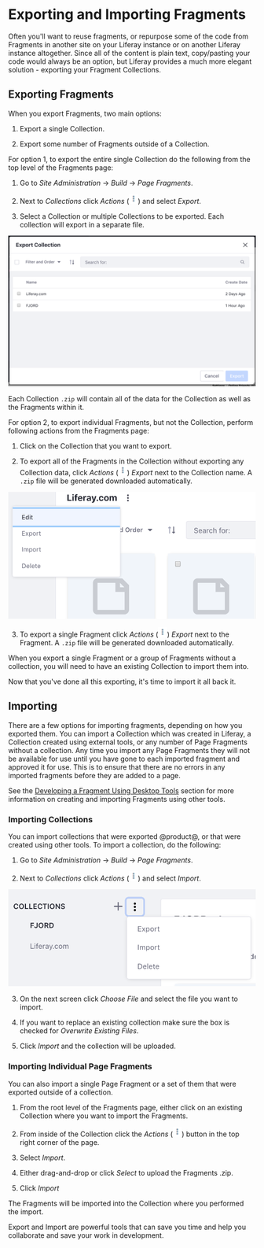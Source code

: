# Exporting and Importing Fragments [](id=exporting-and-importing-fragments)

Often you'll want to reuse fragments, or repurpose some of the code from 
Fragments in another site on your Liferay instance or on another Liferay 
instance altogether. Since all of the content is plain text, copy/pasting your 
code would always be an option, but Liferay provides a much more elegant 
solution - exporting your Fragment Collections.

## Exporting Fragments [](id=exporting-fragments)

When you export Fragments, two main options:

1.  Export a single Collection.

2.  Export some number of Fragments outside of a Collection.

For option 1, to export the entire single Collection do the following from the 
top level of the Fragments page:

1.  Go to *Site Administration* &rarr; *Build* &rarr; *Page Fragments*.

2.  Next to *Collections* click *Actions* (![Actions](../../../../../../images/icon-actions.png)) and select *Export*.

3.  Select a Collection or multiple Collections to be exported. Each collection will export in a separate file.

![Figure 1: Selecting Collections to export.](../../../../../../images/collections-export.png)

Each Collection `.zip` will contain all of the data for the Collection as well 
as the Fragments within it.

For option 2, to export individual Fragments, but not the Collection, perform 
following actions from the Fragments page:

1.  Click on the Collection that you want to export.

2.  To export all of the Fragments in the Collection without exporting any
    Collection data, click *Actions* (![Actions](../../../../../../images/icon-actions.png)) *Export* next to 
    the Collection name. A `.zip` file will be generated downloaded 
    automatically.
    
![Figure 2: Exporting all of the Fragments in a Collection.](../../../../../../images/fragments-export-individual.png)
    
3.  To export a single Fragment click *Actions* (![Actions](../../../../../../images/icon-actions.png)) *Export* next to 
    the Fragment. A `.zip` file will be generated downloaded 
    automatically.

When you export a single Fragment or a group of Fragments without a collection, 
you will need to have an existing Collection to import them into.

Now that you've done all this exporting, it's time to import it all back it.

## Importing [](id=importing)

There are a few options for importing fragments, depending on how you exported 
them. You can import a Collection which was created in Liferay, a Collection 
created using external tools, or any number of Page Fragments without a 
collection. Any time you import any Page Fragments they will not be available 
for use until you have gone to each imported fragment and approved it for use. 
This is to ensure that there are no errors in any imported fragments before 
they are added to a page.

See the [Developing a Fragment Using Desktop Tools](/discover/portal/-/knowledge_base/7-1/recommendations-and-best-practices#developing-a-fragment-using-desktop-tools) section for more information on 
creating and importing Fragments using other tools.

### Importing Collections [](id=importing-collections)

You can import collections that were exported @product@, or that were created 
using other tools. To import a collection, do the following:

1.  Go to *Site Administration* &rarr; *Build* &rarr; *Page Fragments*.

2.  Next to *Collections* click *Actions* (![Actions](../../../../../../images/icon-actions.png)) and select *Import*.

![Figure 3: The Sites Pages page allows you to edit your site pages as a whole.](../../../../../../images/collections-import.png)

3.  On the next screen click *Choose File* and select the file you want to 
    import.

4.  If you want to replace an existing collection make sure the box is checked
    for *Overwrite Existing Files*.
    
5.  Click *Import* and the collection will be uploaded.


### Importing Individual Page Fragments [](id=importing-individual-page-fragments)

You can also import a single Page Fragment or a set of them that were exported
outside of a collection.

1.  From the root level of the Fragments page, either click on an existing
    Collection where you want to import the Fragments.
    
2.  From inside of the Collection click the *Actions* (![Actions](../../../../../../images/icon-actions.png)) button in the top 
    right corner of the page.
    
3.  Select *Import*.

4.  Either drag-and-drop or click *Select* to upload the Fragments .zip.

5.  Click *Import*

The Fragments will be imported into the Collection where you performed the 
import.

Export and Import are powerful tools that can save you time and help you 
collaborate and save your work in development.
